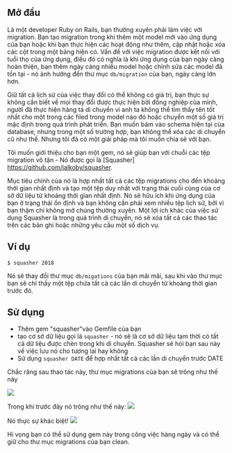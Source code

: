 ## Mở đầu
Là một developer Ruby on Rails, bạn thường xuyên phải làm việc với migration. Bạn tạo migration trong khi thêm một model mới vào ứng dụng của bạn hoặc khi bạn thực hiện các hoạt động như thêm, cập nhật hoặc xóa các cột trong một bảng hiện có.
Vấn đề với việc migration được kết nối với tuổi thọ của ứng dụng, điều đó có nghĩa là khi ứng dụng của bạn ngày càng hoàn thiện, bạn thêm ngày càng nhiều model hoặc chỉnh sửa các model đã tồn tại - nó ảnh hưởng đến thư mục `db/migration` của bạn, ngày càng lớn hơn.

Giữ tất cả lịch sử của việc thay đổi có thể không có giá trị, bạn thực sự không cần biết về mọi thay đổi được thực hiện bởi đồng nghiệp của mình, người đã thực hiện hàng tá di chuyển vì anh ta không thể tìm thấy tên tốt nhất cho một trong các filed trong model nào đó hoặc chuyển một số giá trị mặc định trong quá trình phát triển. Bạn muốn bám vào schema hiện tại của database, nhưng trong một số trường hợp, bạn không thể xóa các di chuyển cũ như thế. Nhưng tôi đã có một giải pháp mà tôi muốn chia sẻ với bạn.

Tôi muốn giới thiệu cho bạn một gem, nó sẽ giúp bạn với chuỗi các tệp migration vô tận - Nó được gọi là [Squasher] https://github.com/jalkoby/squasher.

Mục tiêu chính của nó là hợp nhất tất cả các tệp migrations cho đến khoảng thời gian nhất định và tạo một tệp duy nhất với trạng thái cuối cùng của cơ sở dữ liệu từ khoảng thời gian nhất định. Nó sẽ hữu ích khi ứng dụng của bạn ở trạng thái ổn định và bạn không cần phải xem nhiều tệp lịch sử, bởi vì bạn thậm chí không mở chúng thường xuyên. Một lợi ích khác của việc sử dụng Squasher là trong quá trình di chuyển, nó sẽ xóa tất cả các thao tác trên các bản ghi hoặc những yêu cầu một số dịch vụ.

## Ví dụ 

```
$ squasher 2018
```

Nó sẽ thay đổi thư mục `db/migations` của bạn mãi mãi, sau khi vào thư mục bạn sẽ chỉ thấy một tệp chứa tất cả các lần di chuyển từ khoảng thời gian trước đó.

## Sử dụng

* Thêm gem "squasher"vào Gemfile của bạn
* tạo cơ sở dữ liệu gọi là `squasher` - nó sẽ là cơ sở dữ liệu tạm thời có tất cả dữ liệu được chèn trong khi di chuyển. Squasher sẽ hỏi bạn sau này về việc lưu nó cho tương lai hay không
* Sử dụng `squasher DATE` để hợp nhất tất cả các lần di chuyển trước DATE

Chắc răng sau thao tác này, thư mục migrations của bạn sẽ trông như thế này

![](https://images.viblo.asia/edabeb68-ed7e-4aee-8f03-a39ba9a2a24c.png)

Trong khi trước đây nó trông như thế này:
![](https://images.viblo.asia/341fa80f-8021-4bd1-8bb0-f6512a3e85b9.png)

Nó thực sự khác biệt!
![](https://images.viblo.asia/e4dfa8b2-a95b-4e71-bc8a-e3815a791b38.gif)

Hi vọng bạn có thể sử dụng gem này trong công việc hàng ngày và có thể giữ cho thư mục migrations của bạn clean.